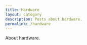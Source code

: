 ```yaml
---
title: Hardware
layout: category
description: Posts about hardware.
permalink: /hardware
---
```


About hardware.
